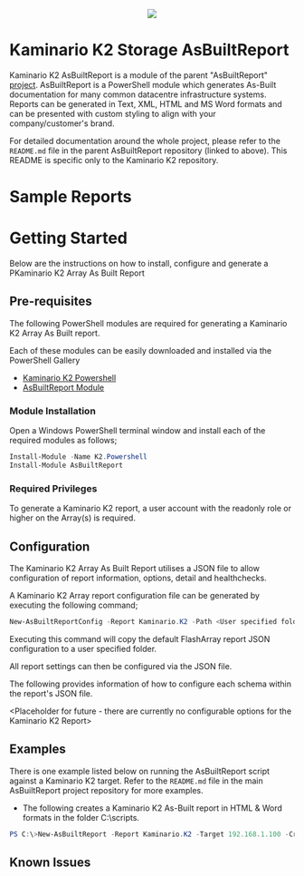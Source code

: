 
<p align="center">
    <a href="https://twitter.com/AsBuiltReport" alt="Twitter">
            <img src="https://img.shields.io/twitter/follow/AsBuiltReport.svg?style=social"/></a>
</p>

# Kaminario K2 Storage AsBuiltReport

Kaminario K2 AsBuiltReport is a module of the parent "AsBuiltReport" [project](https://github.com/AsBuiltReport/AsBuiltReport). AsBuiltReport is a PowerShell module which generates As-Built documentation for many common datacentre infrastructure systems. Reports can be generated in Text, XML, HTML and MS Word formats and can be presented with custom styling to align with your company/customer's brand.

For detailed documentation around the whole project, please refer to the `README.md` file in the parent AsBuiltReport repository (linked to above). This README is specific only to the Kaminario K2 repository.

# Sample Reports

<Coming Soon>

# Getting Started

Below are the instructions on how to install, configure and generate a PKaminario K2 Array As Built Report

## Pre-requisites
The following PowerShell modules are required for generating a Kaminario K2 Array As Built report.

Each of these modules can be easily downloaded and installed via the PowerShell Gallery 

- [Kaminario K2 Powershell](https://www.powershellgallery.com/packages/K2.Powershell/)
- [AsBuiltReport Module](https://www.powershellgallery.com/packages/AsBuiltReport/)

### Module Installation

Open a Windows PowerShell terminal window and install each of the required modules as follows;
```powershell
Install-Module -Name K2.Powershell
Install-Module AsBuiltReport
```

### Required Privileges

To generate a Kaminario K2 report, a user account with the readonly role or higher on the Array(s) is required.

## Configuration

The Kaminario K2 Array As Built Report utilises a JSON file to allow configuration of report information, options, detail and healthchecks.

A Kaminario K2 Array report configuration file can be generated by executing the following command;
```powershell
New-AsBuiltReportConfig -Report Kaminario.K2 -Path <User specified folder> -Name <Optional> -Credential (Get-Credential)
```

Executing this command will copy the default FlashArray report JSON configuration to a user specified folder.

All report settings can then be configured via the JSON file.

The following provides information of how to configure each schema within the report's JSON file.

<Placeholder for future - there are currently no configurable options for the Kaminario K2 Report>


## Examples
There is one example listed below on running the AsBuiltReport script against a Kaminario K2 target. Refer to the `README.md` file in the main AsBuiltReport project repository for more examples.

- The following creates a Kaminario K2 As-Built report in HTML & Word formats in the folder C:\scripts\.
```powershell
PS C:\>New-AsBuiltReport -Report Kaminario.K2 -Target 192.168.1.100 -Credential (Get-Credential) -Format HTML,Word -OutputPath C:\scripts\
```

## Known Issues